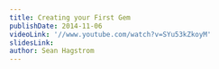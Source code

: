 ```yaml
---
title: Creating your First Gem
publishDate: 2014-11-06
videoLink: '//www.youtube.com/watch?v=SYu53kZkoyM'
slidesLink:
author: Sean Hagstrom
---
```

